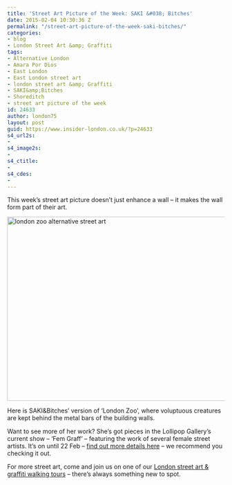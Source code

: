 ```yaml
---
title: 'Street Art Picture of the Week: SAKI &#038; Bitches'
date: 2015-02-04 10:30:36 Z
permalink: "/street-art-picture-of-the-week-saki-bitches/"
categories:
- blog
- London Street Art &amp; Graffiti
tags:
- Alternative London
- Amara Por Dios
- East London
- East London street art
- london street art &amp; Graffiti
- SAKI&amp;Bitches
- Shoreditch
- street art picture of the week
id: 24633
author: london75
layout: post
guid: https://www.insider-london.co.uk/?p=24633
s4_url2s:
- 
s4_image2s:
- 
s4_ctitle:
- 
s4_cdes:
- 
---
```


This week&#8217;s street art picture doesn&#8217;t just enhance a wall &#8211; it makes the wall form part of their art.

<img class="aligncenter wp-image-24636 size-full" src="/wp-content/uploads/2015/02/16c_mini.jpg" alt="london zoo alternative street art" width="569" height="427" />
  
Here is SAKI&Bitches&#8217; version of &#8216;London Zoo&#8217;, where voluptuous creatures are kept behind the metal bars of the building walls.

Want to see more of her work? She&#8217;s got pieces in the Lollipop Gallery&#8217;s current show &#8211; &#8216;Fem Graff&#8217; &#8211; featuring the work of several female street artists. It&#8217;s on until 22 Feb &#8211; <a href="http://www.lollipopgallery.com/shows/current-show" target="_blank">find out more details here</a> &#8211; we recommend you checking it out.

For more street art, come and join us on one of our <a href="https://www.insider-london.co.uk/tours/street-art-tour-london/" target="_blank">London street art & graffiti walking tours</a> &#8211; there&#8217;s always something new to spot.